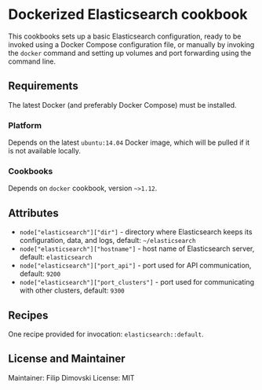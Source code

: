 # Dockerized Elasticsearch cookbook

This cookbooks sets up a basic Elasticsearch configuration, ready to be
invoked using a Docker Compose configuration file, or manually by
invoking the `docker` command and setting up volumes and port forwarding
using the command line.


## Requirements

The latest Docker (and preferably Docker Compose) must be installed.


### Platform

Depends on the latest `ubuntu:14.04` Docker image, which will be pulled
if it is not available locally.


### Cookbooks

Depends on `docker` cookbook, version `~>1.12`.

## Attributes

- `node["elasticsearch"]["dir"]` - directory where Elasticsearch keeps
  its configuration, data, and logs, default: `~/elasticsearch`
- `node["elasticsearch"]["hostname"]` - host name of Elasticsearch
  server, default: `elasticsearch`
- `node["elasticsearch"]["port_api"]` - port used for API communication,
  default: `9200`
- `node["elasticsearch"]["port_clusters"]` - port used for communicating
  with other clusters, default: `9300`


## Recipes

One recipe provided for invocation: `elasticsearch::default`.


## License and Maintainer

Maintainer: Filip Dimovski <rexich at riseup dot net>
License: MIT

